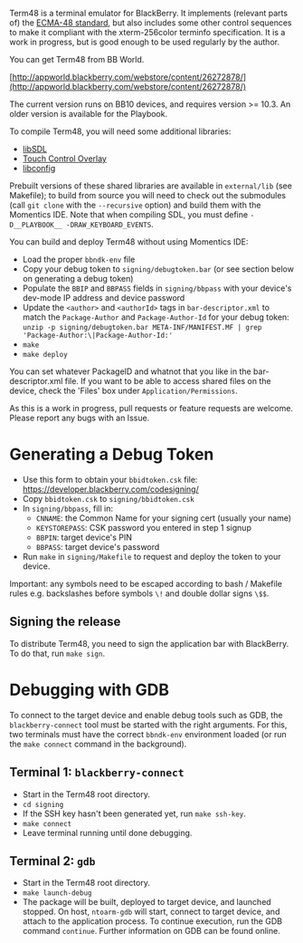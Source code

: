 Term48 is a terminal emulator for BlackBerry. It implements (relevant parts of) the [ECMA-48 standard][ecma], but also includes some other control sequences to make it compliant with the xterm-256color terminfo specification. It is a work in progress, but is good enough to be used regularly by the author.

You can get Term48 from BB World.

[http://appworld.blackberry.com/webstore/content/26272878/](http://appworld.blackberry.com/webstore/content/26272878/)

The current version runs on BB10 devices, and requires version >= 10.3. An older version is available for the Playbook.

To compile Term48, you will need some additional libraries:

* [libSDL][libsdl]
* [Touch Control Overlay][tco]
* [libconfig][libconfig]

Prebuilt versions of these shared libraries are available in `external/lib` (see Makefile); to build from source you will need to check out the submodules (call `git clone` with the `--recursive` option) and build them with the Momentics IDE. Note that when compiling SDL, you must define `-D__PLAYBOOK__ -DRAW_KEYBOARD_EVENTS`.

You can build and deploy Term48 without using Momentics IDE:

* Load the proper `bbndk-env` file
* Copy your debug token to `signing/debugtoken.bar` (or see section below on generating a debug token)
* Populate the `BBIP` and `BBPASS` fields in `signing/bbpass` with your device's dev-mode IP address and device password
* Update the `<author>` and `<authorId>` tags in `bar-descriptor.xml` to match the `Package-Author` and `Package-Author-Id` for your debug token: `unzip -p signing/debugtoken.bar META-INF/MANIFEST.MF | grep 'Package-Author:\|Package-Author-Id:'`
* `make`
* `make deploy`

You can set whatever PackageID and whatnot that you like in the bar-descriptor.xml file. If you want to be able to access shared files on the device, check the 'Files' box under `Application/Permissions`.

As this is a work in progress, pull requests or feature requests are welcome. Please report any bugs with an Issue.

[ecma]: http://www.ecma-international.org/publications/standards/Ecma-048.htm
[libsdl]: https://github.com/mordak/SDL/tree/term48
[tco]: https://github.com/blackberry/TouchControlOverlay
[libconfig]: http://www.hyperrealm.com/libconfig/

# Generating a Debug Token

* Use this form to obtain your `bbidtoken.csk` file: https://developer.blackberry.com/codesigning/
* Copy `bbidtoken.csk` to `signing/bbidtoken.csk`
* In `signing/bbpass`, fill in:
  - `CNNAME`: the Common Name for your signing cert (usually your name)
  - `KEYSTOREPASS`: CSK password you entered in step 1 signup
  - `BBPIN`: target device's PIN
  - `BBPASS`: target device's password
* Run `make` in `signing/Makefile` to request and deploy the token to your device.

Important: any symbols need to be escaped according to bash / Makefile rules e.g. backslashes before symbols `\!` and double dollar signs `\$$`.

## Signing the release

To distribute Term48, you need to sign the application bar with BlackBerry. To do that, run `make sign`.

# Debugging with GDB

To connect to the target device and enable debug tools such as GDB, the `blackberry-connect` tool must be started with the right arguments. For this, two terminals must have the correct `bbndk-env` environment loaded (or run the `make connect` command in the background).

## Terminal 1: `blackberry-connect`
* Start in the Term48 root directory.
* `cd signing`
* If the SSH key hasn't been generated yet, run `make ssh-key`.
* `make connect`
* Leave terminal running until done debugging.

## Terminal 2: `gdb`
* Start in the Term48 root directory.
* `make launch-debug`
* The package will be built, deployed to target device, and launched stopped. On host, `ntoarm-gdb` will start, connect to target device, and attach to the application process. To continue execution, run the GDB command `continue`. Further information on GDB can be found online.
